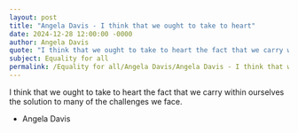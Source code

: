 ```yaml
---
layout: post
title: "Angela Davis - I think that we ought to take to heart"
date: 2024-12-28 12:00:00 -0000
author: Angela Davis
quote: "I think that we ought to take to heart the fact that we carry within ourselves the solution to many of the challenges we face."
subject: Equality for all
permalink: /Equality for all/Angela Davis/Angela Davis - I think that we ought to take to heart
---
```


I think that we ought to take to heart the fact that we carry within ourselves the solution to many of the challenges we face.

- Angela Davis
